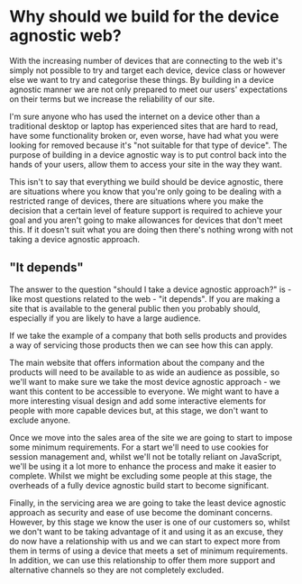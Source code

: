 # Why should we build for the device agnostic web?
With the increasing number of devices that are connecting to the web it's simply not possible to try and target each device, device class or however else we want to try and categorise these things. By building in a device agnostic manner we are not only prepared to meet our users' expectations on their terms but we increase the reliability of our site.

I'm sure anyone who has used the internet on a device other than a traditional desktop or laptop has experienced sites that are hard to read, have some functionality broken or, even worse, have had what you were looking for removed because it's "not suitable for that type of device".  The purpose of building in a device agnostic way is to put control back into the hands of your users, allow them to access your site in the way they want.

This isn't to say that everything we build should be device agnostic, there are situations where you know that you're only going to be dealing with a restricted range of devices, there are situations where you make the decision that a certain level of feature support is required to achieve your goal and you aren't going to make allowances for devices that don't meet this. If it doesn't suit what you are doing then there's nothing wrong with not taking a device agnostic approach.

## "It depends"
The answer to the question "should I take a device agnostic approach?" is - like most questions related to the web - "it depends". If you are making a site that is available to the general public then you probably should, especially if you are likely to have a large audience.

If we take the example of a company that both sells products and provides a way of servicing those products then we can see how this can apply.

The main website that offers information about the company and the products will need to be available to as wide an audience as possible, so we'll want to make sure we take the most device agnostic approach - we want this content to be accessible to everyone. We might want to have a more interesting visual design and add some interactive elements for people with more capable devices but, at this stage, we don't want to exclude anyone.

Once we move into the sales area of the site we are going to start to impose some minimum requirements. For a start we'll need to use cookies for session management and, whilst we'll not be totally reliant on JavaScript, we'll be using it a lot more to enhance the process and make it easier to complete. Whilst we might be excluding some people at this stage, the overheads of a fully device agnostic build start to become significant.

Finally, in the servicing area we are going to take the least device agnostic approach as security and ease of use become the dominant concerns. However, by this stage we know the user is one of our customers so, whilst we don't want to be taking advantage of it and using it as an excuse, they do now have a relationship with us and we can start to expect more from them in terms of using a device that meets a set of minimum requirements. In addition, we can use this relationship to offer them more support and alternative channels so they are not completely excluded.
